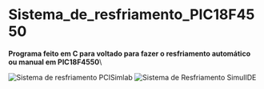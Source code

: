 # Sistema_de_resfriamento_PIC18F4550
 **Programa feito em C para voltado para fazer o resfriamento automático ou manual em PIC18F4550**\

![Sistema de resfriamento PCISimlab](https://github.com/user-attachments/assets/84036614-f87f-449a-a542-1a8535b1fc84)
![Sistema de Resfriamento SimulIDE](https://github.com/user-attachments/assets/56b99523-6125-4256-a685-1104521bda5b)
